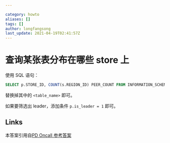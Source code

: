 ```yaml
---

category: howto
aliases: []
tags: []
author: longfangsong
last_update: 2021-04-19T02:41:57Z
---
```


# 查询某张表分布在哪些 store 上

使用 SQL 语句：
```sql
SELECT p.STORE_ID, COUNT(s.REGION_ID) PEER_COUNT FROM INFORMATION_SCHEMA.TIKV_REGION_STATUS s JOIN INFORMATION_SCHEMA.TIKV_REGION_PEERS p on s.REGION_ID = p.REGION_ID WHERE TABLE_NAME = '<table_name>' GROUP BY p.STORE_ID ORDER BY PEER_COUNT DESC;
```
替换掉其中的 `<table_name>` 即可。

如果要筛选出 leader，添加条件 `p.is_leader = 1` 即可。

## Links

本答案引用自[PD Oncall 参考答案](https://docs.google.com/document/d/1LEIFxXYakyw_Gg1qd5KjrgRWc-c9r_1AjEm5pwisdnY/edit#)
